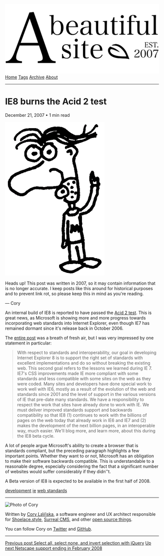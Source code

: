 <a href="../../index.html" class="header-link"><img src="../../images/logos/wordmark.svg" alt="A Beautiful Site" class="wordmark" /></a> <a href="../../index.html" class="nav-item">Home</a> <a href="../../tags/index.html" class="nav-item">Tags</a> <a href="../index.html" class="nav-item">Archive</a> <a href="../../about/index.html" class="nav-item">About</a>

---

# IE8 burns the Acid 2 test

December 21, 2007 • 1 min read

![A drawing of a cartoon man pointing upwards](../../images/artwork/pointer.gif)

Heads up! This post was written in 2007, so it may contain information that is no longer accurate. I keep posts like this around for historical purposes and to prevent link rot, so please keep this in mind as you're reading.

— Cory

An internal build of IE8 is reported to have passed the [Acid 2 test](http://www.hixie.ch/tests/evil/acid/002/). This is great news, as Microsoft is showing more and more progress towards incorporating web standards into Internet Explorer, even though IE7 has remained dormant since it's release back in October 2006.

The [entire post](http://blogs.msdn.com/ie/archive/2007/12/19/internet-explorer-8-and-acid2-a-milestone.aspx) was a breath of fresh air, but I was very impressed by one statement in particular:

> With respect to standards and interoperability, our goal in developing Internet Explorer 8 is to support the right set of standards with excellent implementations and do so without breaking the existing web. This second goal refers to the lessons we learned during IE 7. IE7's CSS improvements made IE more compliant with some standards and less compatible with some sites on the web as they were coded. Many sites and developers have done special work to work well with IE6, mostly as a result of the evolution of the web and standards since 2001 and the level of support in the various versions of IE that pre-date many standards. We have a responsibility to respect the work that sites have already done to work with IE. We must deliver improved standards support and backwards compatibility so that IE8 (1) continues to work with the billions of pages on the web today that already work in IE6 and IE7 and (2) makes the development of the next billion pages, in an interoperable way, much easier. We'll blog more, and learn more, about this during the IE8 beta cycle.

A lot of people argue Microsoft's ability to create a browser that is standards compliant, but the preceding paragraph highlights a few important points. Whether they want to or not, Microsoft has an obligation to make their software backwards compatible. This is understandable to a reasonable degree, especially considering the fact that a significant number of websites would suffer considerably if they didn''t.

A Beta version of IE8 is expected to be available in the first half of 2008.

<a href="../../tags/development/index.html" class="post-tag">development</a> <a href="../../tags/ie/index.html" class="post-tag">ie</a> <a href="../../tags/web%20standards/index.html" class="post-tag">web standards</a>

---

<img src="http://0.gravatar.com/avatar/bf1b3b95fd5b096a3592247c29667b33?s=512" alt="Photo of Cory" class="avatar avatar-small" />

Written by [Cory LaViska](../../index-4.html), a software engineer and UX architect responsible for [Shoelace.style](https://shoelace.style/), [Surreal CMS](https://www.surrealcms.com/), and other [open source things](https://github.com/claviska).

You can follow Cory on [Twitter](https://twitter.com/claviska) and [GitHub](https://github.com/claviska).

---

<a href="../jquery-checkboxes-select-all-select-none-and-invert-selection/index.html" class="post-nav-previous"><span class="small">Previous post</span> Select all, select none, and invert selection with jQuery</a> <a href="../netscape-support-ending-in-february-2008/index.html" class="post-nav-next"><span class="small">Up next</span> Netscape support ending in February 2008</a>
